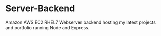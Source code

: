# Server-Backend
Amazon AWS EC2 RHEL7 Webserver backend hosting my latest projects and portfolio running Node and Express.
